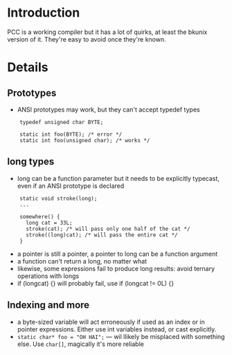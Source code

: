 # Introduction #

PCC is a working compiler but it has a lot of quirks, at least the bkunix version of it. They're easy to avoid once they're known.

# Details #

## Prototypes ##
  * ANSI prototypes may work, but they can't accept typedef types
```
    typedef unsigned char BYTE; 

    static int foo(BYTE); /* error */
    static int foo(unsigned char); /* works */
```


## long types ##
  * long can be a function parameter but it needs to be explicitly typecast, even if an ANSI prototype is declared
```
    static void stroke(long);
    ...
 
    somewhere() { 
      long cat = 33L;
      stroke(cat); /* will pass only one half of the cat */
      stroke((long)cat); /* will pass the entire cat */
    }
```
  * a pointer is still a pointer, a pointer to long can be a function argument
  * a function can't return a long, no matter what
  * likewise, some expressions fail to produce long results: avoid ternary operations with longs
  * if (longcat) {} will probably fail, use if (longcat != 0L) {}

## Indexing and more ##
  * a byte-sized variable will act erroneously if used as an index or in pointer expressions. Either use int variables instead, or cast explicitly.
  * `static char* foo = "OH HAI";` — wil llikely be misplaced with something else. Use `char[]`, magically it's more reliable